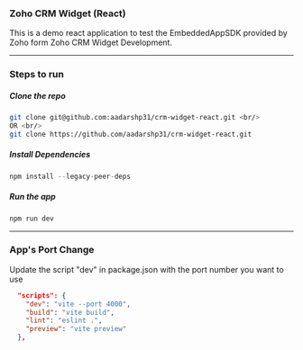### Zoho CRM Widget (React)
This is a demo react application to test the EmbeddedAppSDK provided by Zoho form Zoho CRM Widget Development.

---

### Steps to run

##### Clone the repo
```bash
git clone git@github.com:aadarshp31/crm-widget-react.git <br/>
OR <br/>
git clone https://github.com/aadarshp31/crm-widget-react.git
```

##### Install Dependencies
```javascript
npm install --legacy-peer-deps
```

##### Run the app
```javascript
npm run dev
```
---

### App's Port Change
Update the script "dev" in package.json with the port number you want to use
```json
  "scripts": {
    "dev": "vite --port 4000",
    "build": "vite build",
    "lint": "eslint .",
    "preview": "vite preview"
  },
```